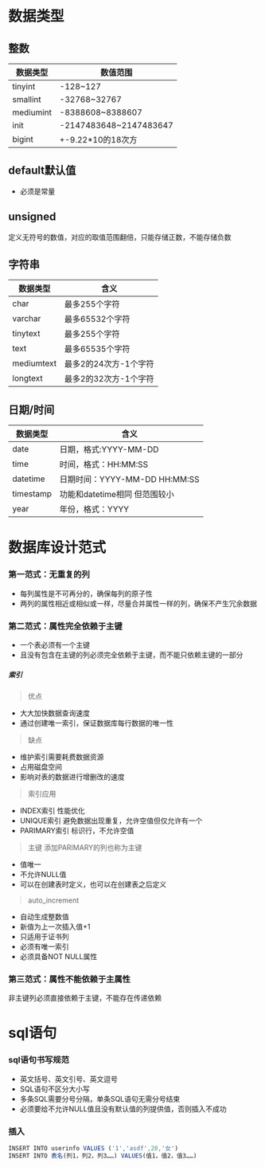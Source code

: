 # 数据类型
## 整数
|数据类型|数值范围|
|---|---|
|tinyint|-128~127|
|smallint|-32768~32767|
|mediumint|-8388608~8388607|
|init|-2147483648~2147483647|
|bigint|+-9.22*10的18次方 |
## default默认值
* 必须是常量
## unsigned
定义无符号的数值，对应的取值范围翻倍，只能存储正数，不能存储负数
## 字符串
|数据类型|含义|
|---|---|
|char|最多255个字符|
|varchar|最多65532个字符|
|tinytext|最多255个字符|
|text|最多65535个字符|
|mediumtext|最多2的24次方-1个字符|
|longtext|最多2的32次方-1个字符|
## 日期/时间
|数据类型|含义|
|---|---|
|date|日期，格式:YYYY-MM-DD|
|time|时间，格式：HH:MM:SS|
|datetime|日期时间：YYYY-MM-DD HH:MM:SS|
|timestamp|功能和datetime相同 但范围较小|
|year|年份，格式：YYYY|

# 数据库设计范式
### 第一范式：无重复的列
* 每列属性是不可再分的，确保每列的原子性  
* 两列的属性相近或相似或一样，尽量合并属性一样的列，确保不产生冗余数据
### 第二范式：属性完全依赖于主键
* 一个表必须有一个主键 
* 且没有包含在主键的列必须完全依赖于主键，而不能只依赖主键的一部分
##### 索引
> 优点  
* 大大加快数据查询速度  
* 通过创建唯一索引，保证数据库每行数据的唯一性  
> 缺点  
* 维护索引需要耗费数据资源  
* 占用磁盘空间
* 影响对表的数据进行增删改的速度  
> 索引应用  
* INDEX索引 性能优化
* UNIQUE索引 避免数据出现重复，允许空值但仅允许有一个 
* PARIMARY索引 标识行，不允许空值
> 主键
添加PARIMARY的列也称为主键  
* 值唯一
* 不允许NULL值  
* 可以在创建表时定义，也可以在创建表之后定义  
> auto_increment  
* 自动生成整数值
* 新值为上一次插入值+1
* 只适用于证书列
* 必须有唯一索引
* 必须具备NOT NULL属性

### 第三范式：属性不能依赖于主属性
非主键列必须直接依赖于主键，不能存在传递依赖

# sql语句
### sql语句书写规范
* 英文括号、英文引号、英文逗号
* SQL语句不区分大小写
* 多条SQL需要分号分隔，单条SQL语句无需分号结束
* 必须要给不允许NULL值且没有默认值的列提供值，否则插入不成功
### 插入
``` javascript
INSERT INTO userinfo VALUES ('1','asdf',20,'女')
INSERT INTO 表名(列1，列2，列3……) VALUES(值1，值2，值3……)
```
